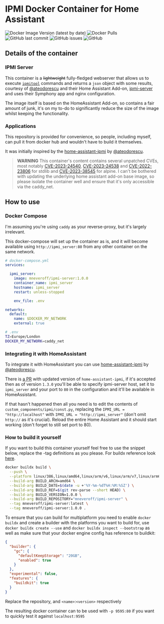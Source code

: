 # IPMI Docker Container for Home Assistant

![Docker Image Version (latest by date)](https://img.shields.io/docker/v/mneveroff/ipmi-server) ![Docker Pulls](https://img.shields.io/docker/pulls/mneveroff/ipmi-server) ![GitHub last commit](https://img.shields.io/github/last-commit/mneveroff/ipmi-server) ![GitHub issues](https://img.shields.io/github/issues/mneveroff/ipmi-server) ![GitHub](https://img.shields.io/github/license/mneveroff/ipmi-server)

## Details of the container

### IPMI Server

This container is a ~~lightweight~~ fully-fledged webserver that allows us to execute [`ipmitool`](https://linux.die.net/man/1/ipmitool) commands and returns a `json` object with some results, courtesy of [@ateodorescu](https://github.com/ateodorescu) and their Home Assistant Add-on, [ipmi-server](home-assistant-addons) and uses their Symphony app and nginx configuration.

The image itself is based on the HomeAssistant Add-on, so contains a fair amount of junk, it's on my to-do to significantly reduce the size of the image whilst keeping the functionality.

### Applications

This repository is provided for convenience, so people, including myself, can pull it from docker hub and wouldn't have to build it themselves.

It was initially inspired by the [home-assistant-ipmi](https://github.com/ateodorescu/home-assistant-ipmi) by [@ateodorescu](https://github.com/ateodorescu).

> **WARNING** This container's content contains several unpatched CVEs, most notably [CVE-2023-24540⁠](https://scout.docker.com/vulnerabilities/id/CVE-2023-24540?s=golang&n=stdlib&t=golang&vr=%3C1.19.9), [CVE-2023-24538⁠](https://scout.docker.com/vulnerabilities/id/CVE-2023-24538?s=golang&n=stdlib&t=golang&vr=%3C1.19.8) and [CVE-2022-23806⁠](https://scout.docker.com/vulnerabilities/id/CVE-2022-23806?s=golang&n=stdlib&t=golang&vr=%3E=1.17.0-0,%3C1.17.7) for stdlib and [CVE-2023-38545⁠](https://scout.docker.com/vulnerabilities/id/CVE-2023-38545?s=alpine&n=curl&ns=alpine&t=apk&osn=alpine&osv=3.18&vr=%3C8.4.0-r0) for alpine. I can't be bothered with updating the underlying home assistant add-on base image, so please isolate the container well and ensure that it's only accessible via the caddy_net.

## How to use

### Docker Compose

I'm assuming you're using `caddy` as your reverse-proxy, but it's largely irrelevant. 

This docker-compose will set up the container as is, and it will become available using `http://ipmi_server:80` from any other container on the same network.

``` yml
# docker-compose.yml
services:

  ipmi_server:
    image: mneveroff/ipmi-server:1.0.0
    container_name: ipmi_server
    hostname: ipmi_server
    restart: unless-stopped

    env_file: .env

networks:
  default:
    name: $DOCKER_MY_NETWORK
    external: true
```

``` bash
# .env
TZ=Europe/London
DOCKER_MY_NETWORK=caddy_net
```

### Integrating it with HomeAssistant

To integrate it with HomeAssistant you can use [home-assistant-ipmi](https://github.com/ateodorescu/home-assistant-ipmi) by [@ateodorescu](https://github.com/ateodorescu). 

There is [a PR](https://github.com/ateodorescu/home-assistant-ipmi/pull/23/commits) with updated version of `home-assistant-ipmi`, if it's accepted then as of version `1.3.0` you'll be able to specify ipmi-server host, set it to `ipmi_server` and your port to `80` in the configuration and it'll be available in HomeAssistant.

If that hasn't happened then all you need is to edit the contents of `custom_components/ipmi/const.py`, replacing the `IPMI_URL = "http://localhost"` with `IPMI_URL = "http://ipmi_server"` (don't omit `http://` as it's crucial). Reload the entire Home Assistant and it should start working (don't forget to still set port to 80).

### How to build it yourself

If you want to build this container yourself feel free to use the snippet below, replace the -tag definitions as you please. For buildx reference look [here](https://www.docker.com/blog/multi-arch-build-and-images-the-simple-way/).

``` bash
docker buildx build \
  --push \
  --platform linux/386,linux/amd64,linux/arm/v6,linux/arm/v7,linux/arm64 \
  --build-arg BUILD_ARCH=amd64 \
  --build-arg BUILD_DATE=$(date -u +'%Y-%m-%dT%H:%M:%SZ') \
  --build-arg BUILD_REF=$(git rev-parse --short HEAD) \
  --build-arg BUILD_VERSION=1.0.0 \
  --build-arg BUILD_REPOSITORY="mneveroff/ipmi-server" \
  --tag mneveroff/ipmi-server:latest \
  --tag mneveroff/ipmi-server:1.0.0 .
```

To ensure that you can build for multiplatform you need to enable `docker buildx` and create a builder with the platforms you want to build for, use `docker buildx create --use` and `docker buildx inspect --bootstrap` as well as make sure that your docker engine config has reference to buildkit:

``` json
{
  "builder": {
    "gc": {
      "defaultKeepStorage": "20GB",
      "enabled": true
    }
  },
  "experimental": false,
  "features": {
    "buildkit": true
  }
}
```

Replace the repository, and `<name>`:`<version>` respectively

The resulting docker container can to be used with `-p 9595:80` if you want to quickly test it against `localhost:9595`
